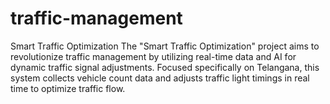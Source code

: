 # traffic-management
Smart Traffic Optimization
The "Smart Traffic Optimization" project aims to revolutionize traffic management by utilizing real-time data and AI for dynamic traffic signal adjustments. Focused specifically on Telangana, this system collects vehicle count data and adjusts traffic light timings in real time to optimize traffic flow.
